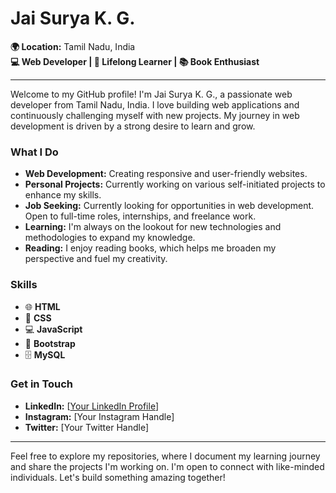 
# Jai Surya K. G.

**🌍 Location:** Tamil Nadu, India  
**💻 Web Developer | 🌱 Lifelong Learner | 📚 Book Enthusiast**

---

Welcome to my GitHub profile! I'm Jai Surya K. G., a passionate web developer from Tamil Nadu, India. I love building web applications and continuously challenging myself with new projects. My journey in web development is driven by a strong desire to learn and grow.

### What I Do
- **Web Development:** Creating responsive and user-friendly websites.
- **Personal Projects:** Currently working on various self-initiated projects to enhance my skills.
- **Job Seeking:** Currently looking for opportunities in web development. Open to full-time roles, internships, and freelance work.
- **Learning:** I'm always on the lookout for new technologies and methodologies to expand my knowledge.
- **Reading:** I enjoy reading books, which helps me broaden my perspective and fuel my creativity.
### Skills
- 🌐 **HTML**
- 🎨 **CSS**
- 💻 **JavaScript**
- 🚀 **Bootstrap**
- 🗄️ **MySQL**


### Get in Touch

- **LinkedIn:** [[Your LinkedIn Profile](https://www.linkedin.com/in/jaisuryakg/)]
- **Instagram:** [Your Instagram Handle]
- **Twitter:** [Your Twitter Handle]
---

Feel free to explore my repositories, where I document my learning journey and share the projects I'm working on. I'm open to connect with like-minded individuals. Let's build something amazing together!


<!--
**JAISURYAkg/JAISURYAkg** is a ✨ _special_ ✨ repository because its `README.md` (this file) appears on your GitHub profile.

Here are some ideas to get you started:

- 🔭 I’m currently working on ...
- 🌱 I’m currently learning ...
- 👯 I’m looking to collaborate on ...
- 🤔 I’m looking for help with ...
- 💬 Ask me about ...
- 📫 How to reach me: ...
- 😄 Pronouns: ...
- ⚡ Fun fact: ...
- **Portfolio:** [Your Portfolio Link]
- **Medium Blog:** [Your Medium Blog Link]
-->
